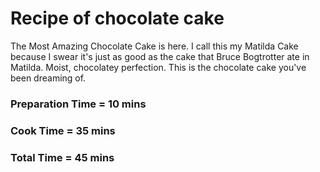 # Recipe of chocolate cake
The Most Amazing Chocolate Cake is here. I call this my Matilda Cake because I swear it's just as good as the cake that Bruce Bogtrotter ate in Matilda. Moist, chocolatey perfection. This is the chocolate cake you've been dreaming of.
### Preparation Time = 10 mins
### Cook Time = 35 mins
### Total Time = 45 mins